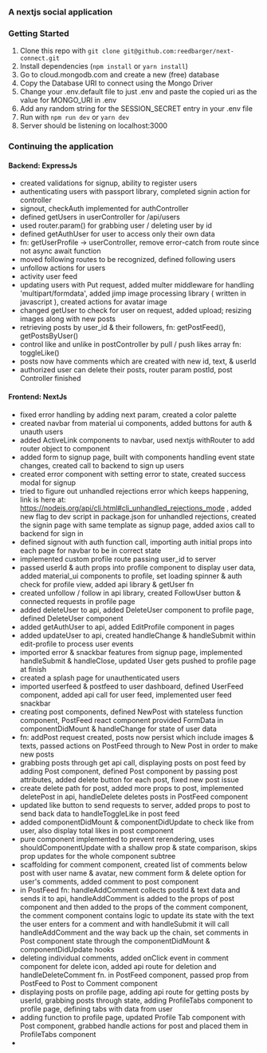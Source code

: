 ### A nextjs social application

### Getting Started

1. Clone this repo with `git clone git@github.com:reedbarger/next-connect.git`
2. Install dependencies (`npm install` or `yarn install`)
3. Go to cloud.mongodb.com and create a new (free) database
4. Copy the Database URI to connect using the Mongo Driver
5. Change your .env.default file to just .env and paste the copied uri as the value for MONGO_URI in .env
6. Add any random string for the SESSION_SECRET entry in your .env file
7. Run with `npm run dev` or `yarn dev`
8. Server should be listening on localhost:3000

### Continuing the application
#### Backend: ExpressJs
 - created validations for signup, ability to register users
 - authenticating users with passport library, completed signin action for controller
 - signout, checkAuth implemented for authController
 - defined getUsers in userController for /api/users
 - used router.param() for grabbing user / deleting user by id
 - defined getAuthUser for user to access only their own data
 - fn: getUserProfile -> userController, remove error-catch from route since not async await function
 - moved following routes to be recognized, defined following users
 - unfollow actions for users
 - activity user feed
 - updating users with Put request, added multer middleware for handling 'multipart/formdata',
   added jimp image processing library ( written in javascript ), created actions for avatar image
 - changed getUser to check for user on request, added upload; resizing images along with new posts
 - retrieving posts by user_id & their followers, fn: getPostFeed(), getPostsByUser()
 - control like and unlike in postController by pull / push likes array fn: toggleLike()
 - posts now have comments which are created with new id, text, & userId
 - authorized user can delete their posts, router param postId, post Controller finished

#### Frontend: NextJs
  - fixed error handling by adding next param, created a color palette
  - created navbar from material ui components, added buttons for auth & unauth users
  - added ActiveLink components to navbar, used nextjs withRouter to add router object to component
  - added form to signup page, built with components handling event state changes,
    created call to backend to sign up users
  - created error component with setting error to state, created success modal for signup
  -  tried to figure out unhandled rejections error which keeps happening, link is here at:
     https://nodejs.org/api/cli.html#cli_unhandled_rejections_mode , added new flag to 
     dev script in package.json for unhandled rejections, created the signin page with 
     same template as signup page, added axios call to backend for sign in
  - defined signout with auth function call, importing auth initial props into each page for
    navbar to be in correct state
  - implemented custom profile route passing user_id to server
  - passed userId & auth props into profile component to display user data, added material_ui
    components to profile, set loading spinner & auth check for profile view, added api library &
    getUser fn
  - created unfollow / follow in api library, created FollowUser button & connected requests
    in profile page
  - added deleteUser to api, added DeleteUser component to profile page, defined DeleteUser component
  - added getAuthUser to api, added EditProfile component in pages
  - added updateUser to api, created handleChange & handleSubmit within edit-profile to process user events
  - imported error & snackbar features from signup page, implemented handleSubmit & handleClose, updated User
    gets pushed to profile page at finish
  - created a splash page for unauthenticated users
  - imported userfeed & postfeed to user dashboard, defined UserFeed
    component, added api call for user feed, implemented user feed snackbar
  - creating post components, defined NewPost with stateless function component, PostFeed react component provided
    FormData in componentDidMount & handleChange for state of user data
  - fn: addPost request created, posts now persist which include images & texts, passed actions on PostFeed 
    through to New Post in order to make new posts
  - grabbing posts through get api call, displaying posts on post feed by adding Post component, defined
    Post component by passing post attributes, added delete button for each post, fixed new post issue
  - create delete path for post, added more props to post, implemented deletePost in api, handleDelete 
    deletes posts in PostFeed component
  - updated like button to send requests to server, added props to post to send back data to handleToggleLike
    in post feed
  - added componentDidMount & componentDidUpdate to check like from user, also display total likes in post component
  - pure component implemented to prevent rerendering, uses shouldComponentUpdate with a shallow prop & state
    comparison, skips prop updates for the whole component subtree
  - scaffolding for comment component, created list of comments below post with user name & avatar, new comment 
    form & delete option for user's comments, added comment to post component
  - in PostFeed fn: handleAddComment collects postId & text data and sends it to api, handleAddComment is added to 
    the props of post component and then added to the props of the comment component, the comment component contains
    logic to update its state with the text the user enters for a comment and with handleSubmit it will call 
    handleAddComment and the way back up the chain, set comments in Post component state through the 
    componentDidMount & componentDidUpdate hooks
  - deleting individual comments, added onClick event in comment component for delete icon, added api route
    for deletion and handleDeleteComment fn. in PostFeed component, passed prop from PostFeed to Post to
    Comment component
  - displaying posts on profile page, adding api route for getting posts by userId, grabbing posts through 
    state, adding ProfileTabs component to profile page, defining tabs with data from user
  - adding function to profile page, updated Profile Tab component with Post component, grabbed handle actions
    for post and placed them in ProfileTabs component
  -  
